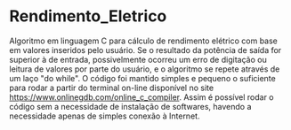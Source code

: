 # Rendimento_Eletrico
Algoritmo em linguagem C para cálculo de rendimento elétrico com base em valores inseridos pelo usuário.
Se o resultado da potência de saída for superior à de entrada, possivelmente ocorreu um erro de digitação ou leitura de valores por parte do usuário, e o algoritmo se repete através de um laço "do while". O código foi mantido simples e pequeno o suficiente para rodar a partir do terminal on-line disponível no site https://www.onlinegdb.com/online_c_compiler. Assim é possível rodar o código sem a necessidade de instalação de softwares, havendo a necessidade apenas de simples conexão à Internet.
